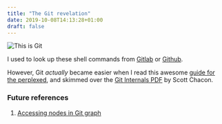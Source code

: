 ```yaml
---
title: "The Git revelation"
date: 2019-10-08T14:13:28+01:00
draft: false
---
```

![This is Git](https://imgs.xkcd.com/comics/git.png)

I used to look up these shell commands from [Gitlab](https://about.gitlab.com/images/press/git-cheat-sheet.pdf)
or [Github](https://services.github.com/on-demand/downloads/github-git-cheat-sheet.pdf).

However, Git *actually* became easier when 
I read this awesome [guide for the perplexed](http://think-like-a-git.net/),
and skimmed over the [Git Internals PDF](https://github.com/pluralsight/git-internals-pdf) by Scott Chacon.

### Future references
1. [Accessing nodes in Git graph](https://git-scm.com/book/en/v2/Git-Tools-Revision-Selection)
